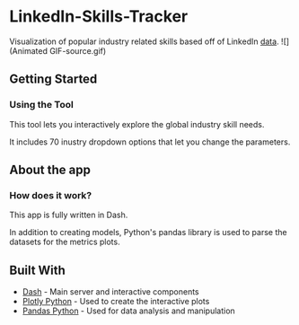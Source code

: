 # LinkedIn-Skills-Tracker

Visualization of popular industry related skills based off of LinkedIn [data](https://datacatalog.worldbank.org/dataset/skills-linkedin-data).
![](Animated GIF-source.gif)
## Getting Started
### Using the Tool
This tool lets you interactively explore the global industry skill needs. 

It includes 70 inustry dropdown options that let you change the parameters. 

## About the app
### How does it work?

This app is fully written in Dash.

In addition to creating models, Python's pandas library is used to parse the datasets for the metrics plots.


## Built With
* [Dash](https://dash.plot.ly/) - Main server and interactive components
* [Plotly Python](https://plot.ly/python/) - Used to create the interactive plots
* [Pandas Python](https://pandas.pydata.org/) - Used for data analysis and manipulation

